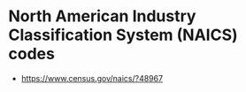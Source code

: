 # North American Industry Classification System (NAICS) codes

- https://www.census.gov/naics/?48967
